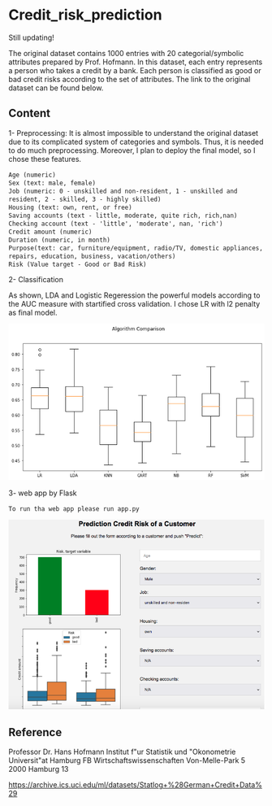 # Credit_risk_prediction

Still updating!


The original dataset contains 1000 entries with 20 categorial/symbolic attributes prepared by Prof. Hofmann. In this dataset, each entry represents a person who takes a credit by a bank. Each person is classified as good or bad credit risks according to the set of attributes. The link to the original dataset can be found below.


## Content

1- Preprocessing: 
It is almost impossible to understand the original dataset due to its complicated system of categories and symbols. Thus, it is needed to do much preprocessing. Moreover, I plan to deploy the final model, so I chose these features.

    Age (numeric)
    Sex (text: male, female)
    Job (numeric: 0 - unskilled and non-resident, 1 - unskilled and resident, 2 - skilled, 3 - highly skilled)
    Housing (text: own, rent, or free)
    Saving accounts (text - little, moderate, quite rich, rich,nan)
    Checking account (text - 'little', 'moderate', nan, 'rich')
    Credit amount (numeric)
    Duration (numeric, in month)
    Purpose(text: car, furniture/equipment, radio/TV, domestic appliances, repairs, education, business, vacation/others)
    Risk (Value target - Good or Bad Risk)


2- Classification

As shown, LDA and Logistic Regeression the powerful models according to the AUC measure with startified cross validation.
I chose LR with l2 penalty as final model.

<img src="static/img/models.png" width="600px">


3- web app by Flask
    
    To run tha web app please run app.py
    
<img src="static/img/webpage.png" width="600px">

    
 ## Reference   


Professor Dr. Hans Hofmann
Institut f"ur Statistik und "Okonometrie
Universit"at Hamburg
FB Wirtschaftswissenschaften
Von-Melle-Park 5
2000 Hamburg 13 

https://archive.ics.uci.edu/ml/datasets/Statlog+%28German+Credit+Data%29
